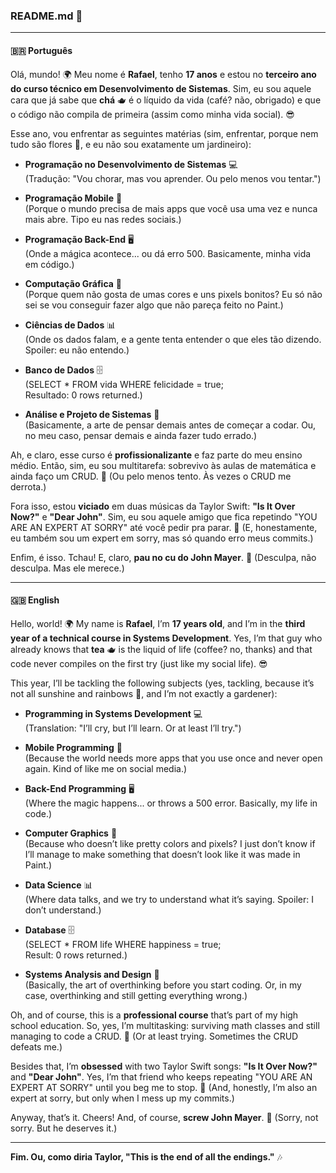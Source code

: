 ### README.md 🤪

---

#### **🇧🇷 Português**

Olá, mundo! 🌍 Meu nome é **Rafael**, tenho **17 anos** e estou no **terceiro ano do curso técnico em Desenvolvimento de Sistemas**. Sim, eu sou aquele cara que já sabe que **chá** 🫖 é o líquido da vida (café? não, obrigado) e que o código não compila de primeira (assim como minha vida social). 😎

Esse ano, vou enfrentar as seguintes matérias (sim, enfrentar, porque nem tudo são flores 🌸, e eu não sou exatamente um jardineiro):

- **Programação no Desenvolvimento de Sistemas** 💻  
  (Tradução: "Vou chorar, mas vou aprender. Ou pelo menos vou tentar.")

- **Programação Mobile** 📱  
  (Porque o mundo precisa de mais apps que você usa uma vez e nunca mais abre. Tipo eu nas redes sociais.)

- **Programação Back-End** 🖥️  
  (Onde a mágica acontece... ou dá erro 500. Basicamente, minha vida em código.)

- **Computação Gráfica** 🎨  
  (Porque quem não gosta de umas cores e uns pixels bonitos? Eu só não sei se vou conseguir fazer algo que não pareça feito no Paint.)

- **Ciências de Dados** 📊  
  (Onde os dados falam, e a gente tenta entender o que eles tão dizendo. Spoiler: eu não entendo.)

- **Banco de Dados** 🗄️  
  (SELECT * FROM vida WHERE felicidade = true;  
  Resultado: 0 rows returned.)

- **Análise e Projeto de Sistemas** 📝  
  (Basicamente, a arte de pensar demais antes de começar a codar. Ou, no meu caso, pensar demais e ainda fazer tudo errado.)

Ah, e claro, esse curso é **profissionalizante** e faz parte do meu ensino médio. Então, sim, eu sou multitarefa: sobrevivo às aulas de matemática e ainda faço um CRUD. 💪 (Ou pelo menos tento. Às vezes o CRUD me derrota.)

Fora isso, estou **viciado** em duas músicas da Taylor Swift: **"Is It Over Now?"** e **"Dear John"**. Sim, eu sou aquele amigo que fica repetindo "YOU ARE AN EXPERT AT SORRY" até você pedir pra parar. 🎤 (E, honestamente, eu também sou um expert em sorry, mas só quando erro meus commits.)

Enfim, é isso. Tchau! E, claro, **pau no cu do John Mayer**. 🖕 (Desculpa, não desculpa. Mas ele merece.)

---

#### **🇬🇧 English**

Hello, world! 🌍 My name is **Rafael**, I’m **17 years old**, and I’m in the **third year of a technical course in Systems Development**. Yes, I’m that guy who already knows that **tea** 🫖 is the liquid of life (coffee? no, thanks) and that code never compiles on the first try (just like my social life). 😎

This year, I’ll be tackling the following subjects (yes, tackling, because it’s not all sunshine and rainbows 🌈, and I’m not exactly a gardener):

- **Programming in Systems Development** 💻  
  (Translation: "I’ll cry, but I’ll learn. Or at least I’ll try.")

- **Mobile Programming** 📱  
  (Because the world needs more apps that you use once and never open again. Kind of like me on social media.)

- **Back-End Programming** 🖥️  
  (Where the magic happens... or throws a 500 error. Basically, my life in code.)

- **Computer Graphics** 🎨  
  (Because who doesn’t like pretty colors and pixels? I just don’t know if I’ll manage to make something that doesn’t look like it was made in Paint.)

- **Data Science** 📊  
  (Where data talks, and we try to understand what it’s saying. Spoiler: I don’t understand.)

- **Database** 🗄️  
  (SELECT * FROM life WHERE happiness = true;  
  Result: 0 rows returned.)

- **Systems Analysis and Design** 📝  
  (Basically, the art of overthinking before you start coding. Or, in my case, overthinking and still getting everything wrong.)

Oh, and of course, this is a **professional course** that’s part of my high school education. So, yes, I’m multitasking: surviving math classes and still managing to code a CRUD. 💪 (Or at least trying. Sometimes the CRUD defeats me.)

Besides that, I’m **obsessed** with two Taylor Swift songs: **"Is It Over Now?"** and **"Dear John"**. Yes, I’m that friend who keeps repeating "YOU ARE AN EXPERT AT SORRY" until you beg me to stop. 🎤 (And, honestly, I’m also an expert at sorry, but only when I mess up my commits.)

Anyway, that’s it. Cheers! And, of course, **screw John Mayer**. 🖕 (Sorry, not sorry. But he deserves it.)

---

**Fim. Ou, como diria Taylor, "This is the end of all the endings."** 🎶
